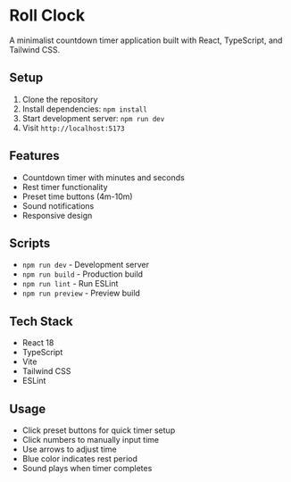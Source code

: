 # Roll Clock

A minimalist countdown timer application built with React, TypeScript, and Tailwind CSS.

## Setup

1. Clone the repository
2. Install dependencies: `npm install`
3. Start development server: `npm run dev`
4. Visit `http://localhost:5173`

## Features

- Countdown timer with minutes and seconds
- Rest timer functionality
- Preset time buttons (4m-10m)
- Sound notifications
- Responsive design

## Scripts

- `npm run dev` - Development server
- `npm run build` - Production build
- `npm run lint` - Run ESLint
- `npm run preview` - Preview build

## Tech Stack

- React 18
- TypeScript
- Vite
- Tailwind CSS
- ESLint

## Usage

- Click preset buttons for quick timer setup
- Click numbers to manually input time
- Use arrows to adjust time
- Blue color indicates rest period
- Sound plays when timer completes
